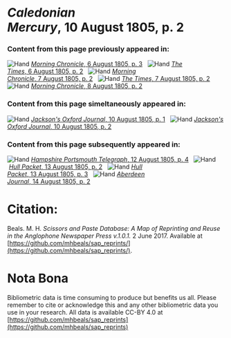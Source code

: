# *Caledonian Mercury*, 10 August 1805, p. 2  
  
### Content from this page previously appeared in:  
![Hand](http://scissorsandpaste.net/wp-content/uploads/2017/06/smallhandpointer.png) [*Morning Chronicle*, 6 August 1805, p. 3](https://mhbeals.github.io/sap_html/Morning-Chronicle/Morning-Chronicle-6-August-1805-p-3)  
![Hand](http://scissorsandpaste.net/wp-content/uploads/2017/06/smallhandpointer.png) [*The Times*, 6 August 1805, p. 2](https://mhbeals.github.io/sap_html/The-Times/The-Times-6-August-1805-p-2)  
![Hand](http://scissorsandpaste.net/wp-content/uploads/2017/06/smallhandpointer.png) [*Morning Chronicle*, 7 August 1805, p. 2](https://mhbeals.github.io/sap_html/Morning-Chronicle/Morning-Chronicle-7-August-1805-p-2)  
![Hand](http://scissorsandpaste.net/wp-content/uploads/2017/06/smallhandpointer.png) [*The Times*, 7 August 1805, p. 2](https://mhbeals.github.io/sap_html/The-Times/The-Times-7-August-1805-p-2)  
![Hand](http://scissorsandpaste.net/wp-content/uploads/2017/06/smallhandpointer.png) [*Morning Chronicle*, 8 August 1805, p. 2](https://mhbeals.github.io/sap_html/Morning-Chronicle/Morning-Chronicle-8-August-1805-p-2)  
  
### Content from this page simeltaneously appeared in:  
![Hand](http://scissorsandpaste.net/wp-content/uploads/2017/06/smallhandpointer.png) [*Jackson's Oxford Journal*, 10 August 1805, p. 1](https://mhbeals.github.io/sap_html/Jackson's-Oxford-Journal/Jackson's-Oxford-Journal-10-August-1805-p-1)  
![Hand](http://scissorsandpaste.net/wp-content/uploads/2017/06/smallhandpointer.png) [*Jackson's Oxford Journal*, 10 August 1805, p. 2](https://mhbeals.github.io/sap_html/Jackson's-Oxford-Journal/Jackson's-Oxford-Journal-10-August-1805-p-2)  
  
### Content from this page subsequently appeared in:  
![Hand](http://scissorsandpaste.net/wp-content/uploads/2017/06/smallhandpointer.png) [*Hampshire Portsmouth Telegraph*, 12 August 1805, p. 4](https://mhbeals.github.io/sap_html/Hampshire-Portsmouth-Telegraph/Hampshire-Portsmouth-Telegraph-12-August-1805-p-4)  
![Hand](http://scissorsandpaste.net/wp-content/uploads/2017/06/smallhandpointer.png) [*Hull Packet*, 13 August 1805, p. 2](https://mhbeals.github.io/sap_html/Hull-Packet/Hull-Packet-13-August-1805-p-2)  
![Hand](http://scissorsandpaste.net/wp-content/uploads/2017/06/smallhandpointer.png) [*Hull Packet*, 13 August 1805, p. 3](https://mhbeals.github.io/sap_html/Hull-Packet/Hull-Packet-13-August-1805-p-3)  
![Hand](http://scissorsandpaste.net/wp-content/uploads/2017/06/smallhandpointer.png) [*Aberdeen Journal*, 14 August 1805, p. 2](https://mhbeals.github.io/sap_html/Aberdeen-Journal/Aberdeen-Journal-14-August-1805-p-2)  


# Citation: 

Beals. M. H. *Scissors and Paste Database: A Map of Reprinting and Reuse in the Anglophone Newspaper Press v.1.0.1.* 2 June 2017. Available at [https://github.com/mhbeals/sap_reprints/](https://github.com/mhbeals/sap_reprints/). 

# Nota Bona

Bibliometric data is time consuming to produce but benefits us all. Please remember to cite or acknowledge this and any other bibliometric data you use in your research. All data is available CC-BY 4.0 at [https://github.com/mhbeals/sap_reprints](https://github.com/mhbeals/sap_reprints)